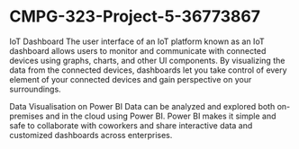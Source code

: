 # CMPG-323-Project-5-36773867



IoT Dashboard
The user interface of an IoT platform known as an IoT dashboard allows users to monitor and communicate with connected devices using graphs, charts, and other UI components. By visualizing the data from the connected devices, dashboards let you take control of every element of your connected devices and gain perspective on your surroundings.

Data Visualisation on Power BI
Data can be analyzed and explored both on-premises and in the cloud using Power BI. Power BI makes it simple and safe to collaborate with coworkers and share interactive data and customized dashboards across enterprises.

 
 

 
